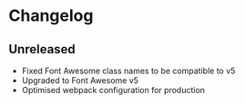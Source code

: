 # Changelog

## Unreleased
- Fixed Font Awesome class names to be compatible to v5
- Upgraded to Font Awesome v5
- Optimised webpack configuration for production
